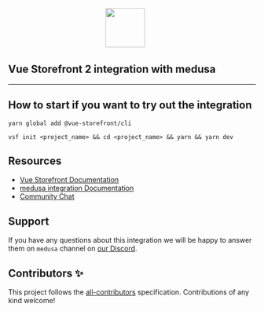 <div align="center">
<img src="https://blog.vuestorefront.io/wp-content/uploads/2020/01/1QU9F6hQlFyHsJIbsdmt6FA.png" height="80px"/>  
</div>

## Vue Storefront 2 integration with medusa

------

<!-- ALL-CONTRIBUTORS-BADGE:START - Do not remove or modify this section -->
<!-- ALL-CONTRIBUTORS-BADGE:END -->

## How to start if you want to try out the integration

```
yarn global add @vue-storefront/cli
```
```
vsf init <project_name> && cd <project_name> && yarn && yarn dev
```

## Resources

- [Vue Storefront Documentation](https://docs.vuestorefront.io/v2/)
- [medusa integration Documentation](https://docs.vuestorefront.io/medusa)
- [Community Chat](https://discord.vuestorefront.io)

## Support

If you have any questions about this integration we will be happy to answer them on `medusa` channel on [our Discord](discord.vuestorefront.io).

## Contributors ✨

<!-- ALL-CONTRIBUTORS-LIST:START - Do not remove or modify this section -->

<!-- ALL-CONTRIBUTORS-LIST:END -->

This project follows the [all-contributors](https://github.com/all-contributors/all-contributors) specification. Contributions of any kind welcome!
